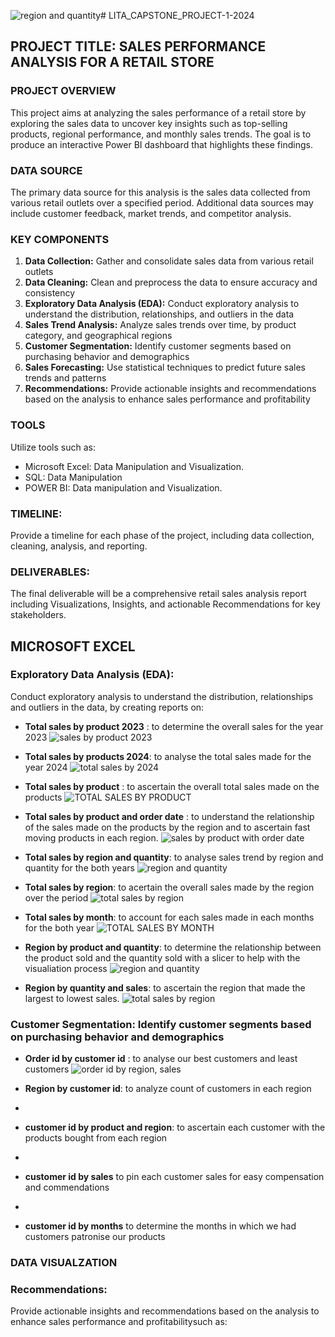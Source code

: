 ![region and quantity](https://github.com/user-attachments/assets/6b4be445-d269-410f-b2ce-a27ca01969dd)# LITA_CAPSTONE_PROJECT-1-2024
## PROJECT TITLE: SALES PERFORMANCE ANALYSIS FOR A RETAIL STORE 
### PROJECT OVERVIEW
This project aims at analyzing the sales performance of a retail store by exploring the sales data to uncover key insights such as top-selling products, regional 
performance, and monthly sales trends. The goal is to produce an interactive Power BI dashboard that highlights these findings.
### DATA SOURCE 
The primary data source for this analysis is the sales data collected from various retail outlets over a specified period. Additional data sources may include customer feedback, market trends, and competitor analysis.
### KEY COMPONENTS
1. **Data Collection:** Gather and consolidate sales data from various retail outlets
2. **Data Cleaning:** Clean and preprocess the data to ensure accuracy and consistency
3. **Exploratory Data Analysis (EDA):** Conduct exploratory analysis to understand the distribution, relationships, and outliers in the data
4. **Sales Trend Analysis:** Analyze sales trends over time, by product category, and geographical regions
5. **Customer Segmentation:** Identify customer segments based on purchasing behavior and demographics
6. **Sales Forecasting:** Use statistical techniques to predict future sales trends and patterns
7. **Recommendations:** Provide actionable insights and recommendations based on the analysis to enhance sales performance and profitability

### TOOLS 
Utilize tools such as:  
- Microsoft Excel: Data Manipulation and Visualization.  
- SQL:  Data Manipulation 
- POWER BI: Data manipulation and Visualization.

### TIMELINE: 
Provide a timeline for each phase of the project, including data collection, cleaning, analysis, and reporting.

### DELIVERABLES:  
The final deliverable will be a comprehensive retail sales analysis report including Visualizations, Insights, and actionable Recommendations for key stakeholders.
## MICROSOFT EXCEL

### Exploratory Data Analysis (EDA): 
Conduct exploratory analysis to understand the distribution, relationships and outliers in the data, by creating reports on: 
- **Total sales by product 2023** : to determine the overall sales for the year 2023
  ![sales by product 2023](https://github.com/user-attachments/assets/b4c2bde4-ebc8-40ea-b6c0-0b17b5559bea)

- **Total sales by products 2024**: to analyse the total sales made for the year 2024
  ![total sales by 2024](https://github.com/user-attachments/assets/e62c788a-59b9-4e30-991d-cee60d8a2a2b)

- **Total sales by product** : to ascertain the overall total sales made on the products
  ![TOTAL SALES BY PRODUCT](https://github.com/user-attachments/assets/95e6e6ce-3c12-410f-b640-6c5a8d55ce05)

- **Total sales by product and order date** : to understand the relationship of the sales made on the products by the region and to ascertain fast moving products in each region.
   ![sales by product with order date](https://github.com/user-attachments/assets/47454126-499d-4322-a182-0b8efa1cbb45)

- **Total sales by region and quantity**: to analyse sales trend by region and quantity for the both years
  ![region and quantity](https://github.com/user-attachments/assets/0358742a-d6ca-4d60-bde7-93fab87ba83c)

- **Total sales by region**: to acertain the overall sales made by the region over the period
  ![total sales by region](https://github.com/user-attachments/assets/cdb3ff34-b1bb-45ac-810a-70a61e63cbcf)

- **Total sales by month**: to account for each sales made in each months for the both year
  ![TOTAL SALES BY MONTH](https://github.com/user-attachments/assets/3f830e00-f817-44dd-9635-9e913765c5f2)

- **Region by product and quantity**: to determine the relationship between the product sold and the quantity sold with a slicer to help with the visualiation process
  ![region and quantity](https://github.com/user-attachments/assets/389ee035-5d12-4726-ac94-6f02bb19ebe3)

- **Region by quantity and sales**: to ascertain the region that made the largest to lowest sales.
  ![total sales by region](https://github.com/user-attachments/assets/2119b06c-ee45-4c95-9e06-f931e9b0371a)

### Customer Segmentation: Identify customer segments based on purchasing behavior and demographics

- **Order id by customer id** : to analyse our best customers and least customers
  ![order id by region, sales](https://github.com/user-attachments/assets/3c6c34dc-7029-445e-a9f6-c8c5aa989391)
  
- **Region by customer id**: to analyze count of customers in each region
- 
- **customer id by product and region**: to ascertain each customer with the products bought from each region
- 
- **customer id by sales** to pin each customer sales for easy compensation and commendations
- 
- **customer id by months** to determine the months in which we had customers patronise our products

### DATA VISUALZATION
### Recommendations: 
Provide actionable insights and recommendations based on the analysis to enhance sales performance and profitabilitysuch as:






